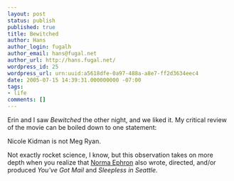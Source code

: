 ```yaml
---
layout: post
status: publish
published: true
title: Bewitched
author: Hans
author_login: fugalh
author_email: hans@fugal.net
author_url: http://hans.fugal.net/
wordpress_id: 25
wordpress_url: urn:uuid:a5618dfe-0a97-488a-a8e7-ff2d3634eec4
date: 2005-07-15 14:39:31.000000000 -07:00
tags:
- life
comments: []
---
```

<p>Erin and I saw <em>Bewitched</em> the other night, and we liked it. My critical review
of the movie can be boiled down to one statement:</p>

<p>Nicole Kidman is not Meg Ryan.</p>

<p>Not exactly rocket science, I know, but this observation takes on more depth
when you realize that <a href="http://www.imdb.com/name/nm0001188/">Norma Ephron</a> also
wrote, directed, and/or produced <em>You've Got Mail</em> and <em>Sleepless in Seattle</em>.</p>
